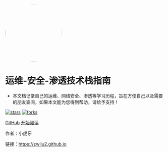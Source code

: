 <img width="180px" style="border-radius: 50%" bor src="https://sify98.oss-cn-chengdu.aliyuncs.com/12.jpeg?x-oss-process=style/may">

# 运维-安全-渗透技术栈指南

- 本文档记录自己的运维、网络安全、渗透等学习历程，旨在方便自己以及需要的朋友查阅，如果本文能为您得到帮助，请给予支持！

[![stars](https://badgen.net/github/stars/Q-Angelo/Nodejs-Roadmap?icon=github&color=4ab8a1)](https://github.com/Q-Angelo/Nodejs-Roadmap) [![forks](https://badgen.net/github/forks/Q-Angelo/Nodejs-Roadmap?icon=github&color=4ab8a1)](https://github.com/Q-Angelo/Nodejs-Roadmap)

[GitHub](<https://github.com/Q-Angelo/Nodejs-Roadmap>)
[开始阅读](README.md)

作者：小虎牙

链接：https://zwliu2.github.io
